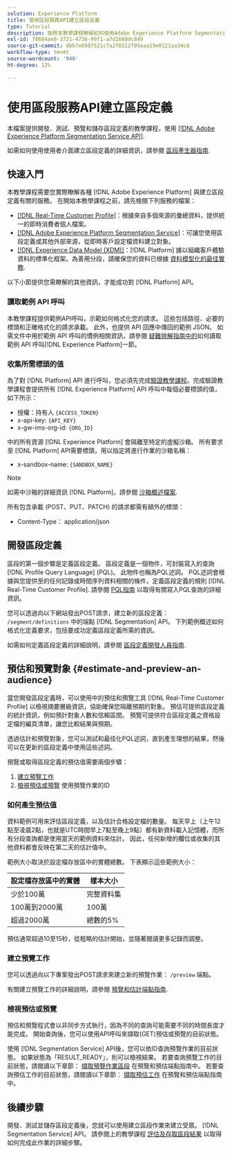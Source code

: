 ```yaml
---
solution: Experience Platform
title: 使用區段服務API建立區段定義
type: Tutorial
description: 按照本教學課程瞭解如何使用Adobe Experience Platform Segmentation Service API開發、測試、預覽和儲存區段定義。
exl-id: 78684ae0-3721-4736-99f1-a7d1660dc849
source-git-commit: dbb7e0987521c7a2f6512f05eaa19e0121aa34c6
workflow-type: tm+mt
source-wordcount: '940'
ht-degree: 12%

---
```


# 使用區段服務API建立區段定義

本檔案提供開發、測試、預覽和儲存區段定義的教學課程，使用 [[!DNL Adobe Experience Platform Segmentation Service API]](../api/getting-started.md).

如需如何使用使用者介面建立區段定義的詳細資訊，請參閱 [區段產生器指南](../ui/overview.md).

## 快速入門

本教學課程需要您實際瞭解各種 [!DNL Adobe Experience Platform] 與建立區段定義有關的服務。 在開始本教學課程之前，請先檢閱下列服務的檔案：

- [[!DNL Real-Time Customer Profile]](../../profile/home.md)：根據來自多個來源的彙總資料，提供統一的即時消費者個人檔案。
- [[!DNL Adobe Experience Platform Segmentation Service]](../home.md)：可讓您使用區段定義或其他外部來源，從即時客戶設定檔資料建立對象。
- [[!DNL Experience Data Model (XDM)]](../../xdm/home.md)：[!DNL Platform] 據以組織客戶體驗資料的標準化框架。為善用分段，請確保您的資料已根據 [資料模型化的最佳實務](../../xdm/schema/best-practices.md).

以下小節提供您需瞭解的其他資訊，才能成功對 [!DNL Platform] API。

### 讀取範例 API 呼叫

本教學課程提供範例API呼叫，示範如何格式化您的請求。 這些包括路徑、必要的標頭和正確格式化的請求承載。 此外，也提供 API 回應中傳回的範例 JSON。 如需文件中用於範例 API 呼叫的慣例相關資訊，請參閱 [ 疑難排解指南中的](../../landing/troubleshooting.md#how-do-i-format-an-api-request)如何讀取範例 API 呼叫[!DNL Experience Platform]一節。

### 收集所需標頭的值

為了對 [!DNL Platform] API 進行呼叫，您必須先完成[驗證教學課程](https://www.adobe.com/go/platform-api-authentication-en)。完成驗證教學課程會提供所有 [!DNL Experience Platform] API 呼叫中每個必要標頭的值，如下所示：

- 授權：持有人 `{ACCESS_TOKEN}`
- x-api-key: `{API_KEY}`
- x-gw-ims-org-id: `{ORG_ID}`

中的所有資源 [!DNL Experience Platform] 會隔離至特定的虛擬沙箱。 所有要求至 [!DNL Platform] API需要標頭，用以指定將進行作業的沙箱名稱：

- x-sandbox-name: `{SANDBOX_NAME}`

>[!NOTE]
>
>如需中沙箱的詳細資訊 [!DNL Platform]，請參閱 [沙箱概述檔案](../../sandboxes/home.md).

所有包含承載 (POST、PUT、PATCH) 的請求都需有額外的標頭：

- Content-Type： application/json

## 開發區段定義

區段的第一個步驟是定義區段定義。 區段定義是一個物件，可封裝寫入的查詢 [!DNL Profile Query Language] (PQL)。 此物件也稱為PQL述詞。 PQL述詞會根據與您提供至的任何記錄或時間序列資料相關的條件，定義區段定義的規則 [!DNL Real-Time Customer Profile]. 請參閱 [PQL指南](../pql/overview.md) 以取得有關寫入PQL查詢的詳細資訊。

您可以透過向以下網站發出POST請求，建立新的區段定義： `/segment/definitions` 中的端點 [!DNL Segmentation] API。 下列範例概述如何格式化定義要求，包括要成功定義區段定義所需的資訊。

如需如何定義區段定義的詳細說明，請參閱 [區段定義開發人員指南](../api/segment-definitions.md#create).

## 預估和預覽對象 {#estimate-and-preview-an-audience}

當您開發區段定義時，可以使用中的預估和預覽工具 [!DNL Real-Time Customer Profile] 以檢視摘要層級資訊，協助確保您隔離預期的對象。 預估可提供區段定義的統計資訊，例如預計對象人數和信賴區間。 預覽可提供符合區段定義之資格設定檔的編頁清單，讓您比較結果與預期。

透過估計和預覽對象，您可以測試和最佳化PQL述詞，直到產生理想的結果，然後可以在更新的區段定義中使用這些述詞。

預覽或取得區段定義的預估值需要兩個步驟：

1. [建立預覽工作](#create-a-preview-job)
2. [檢視預估或預覽](#view-an-estimate-or-preview) 使用預覽作業的ID

### 如何產生預估值

資料範例可用來評估區段定義，以及估計合格設定檔的數量。 每天早上（上午12點至凌晨2點，也就是UTC時間早上7點至晚上9點）都有新資料載入記憶體，而所有分段查詢都是使用當天的範例資料來估計。 因此，任何新增的欄位或收集的其他資料都會反映在第二天的估計值中。

範例大小取決於設定檔存放區中的實體總數。 下表顯示這些範例大小：

| 設定檔存放區中的實體 | 樣本大小 |
| ------------------------- | ----------- |
| 少於100萬 | 完整資料集 |
| 100萬到2000萬 | 100萬 |
| 超過2000萬 | 總數的5% |

預估通常超過10至15秒，從粗略的估計開始，並隨著閱讀更多記錄而調整。

### 建立預覽工作

您可以透過向以下專案發出POST請求來建立新的預覽作業： `/preview` 端點。

有關建立預覽工作的詳細說明，請參閱 [預覽和估計端點指南](../api/previews-and-estimates.md#create-preview).

### 檢視預估或預覽

預估和預覽程式會以非同步方式執行，因為不同的查詢可能需要不同的時間長度才能完成。 開始查詢後，您可以使用API呼叫來擷取(GET)預估或預覽的目前狀態。

使用 [!DNL Segmentation Service] API後，您可以依ID查詢預覽作業的目前狀態。 如果狀態為「RESULT_READY」，則可以檢視結果。 若要查詢預覽工作的目前狀態，請閱讀以下章節： [擷取預覽作業區段](../api/previews-and-estimates.md#get-preview) 在預覽和預估端點指南中。 若要查詢預估工作的目前狀態，請閱讀以下章節： [擷取預估工作](../api/previews-and-estimates.md#get-estimate) 在預覽和預估端點指南中。


## 後續步驟

開發、測試並儲存區段定義後，您就可以使用建立區段作業來建立受眾。 [!DNL Segmentation Service] API。 請參閱上的教學課程 [評估及存取區段結果](./evaluate-a-segment.md) 以取得如何完成此作業的詳細步驟。
